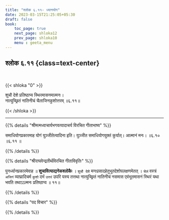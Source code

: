 ```yaml
---
title: "श्लोक ६.११- ध्यानयोग"
date: 2023-03-15T21:25:05+05:30
draft: false
book:
    toc_page: true
    next_page: shloka12
    prev_page: shloka10
    menu : geeta_menu
---
```




## श्लोक ६.११ {class=text-center}

<br/>

{{< shloka  "0"  >}}

शुचौ देशे प्रतिष्ठाप्य स्थिरमासनमात्मनः।    
नात्युच्छ्रितं नातिनीचं चैलाजिनकुशोत्तरम् ॥६.११॥

{{< /shloka >}}

---


{{% details "श्रीमत्मध्वाचार्यभगवत्पादाचर्य विरचित  गीताभाष्य" %}}

समाधियोगप्रकारमाह योगं युञ्जीतेत्यादिना इति। युञ्जीत समाधियोगयुक्तं कुर्यात्। 
आत्मानं मनः। ॥६.१० ॥६.११ ॥

{{% /details %}}



{{% details "श्रीराघवेन्द्रतीर्थविरचित गीताविवृतिः" %}}

पुनर्ध्यानप्रकारमेवाह ॥ **शुचावित्याद्यनेकश्लोकैः** । `शुचौ देशे`
मनःप्रसादहेतुभूतदेशोपलक्षणमेतत्‌ । `चेलं` वस्त्रं  `अजिनं` व्याघ्रादिचर्म
`कुशो` दर्भ `उत्तरं` उपरि यस्य तत्तथा नात्युच्छ्रितं नातिनीचं नसमास
एवंभूतमासनं स्थिरं यथा भवति तथाऽऽत्मनः प्रतिष्ठाप्य ॥ ११॥

{{% /details %}}



{{% details "पद विचार" %}}


{{% /details %}}
